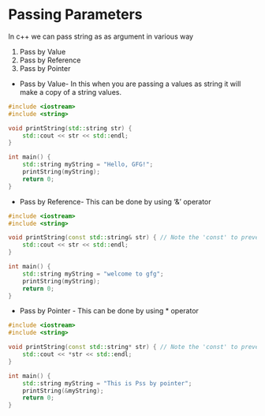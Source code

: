 # Passing Parameters

In c++ we can pass string as as argument in various way

1. Pass by Value
2. Pass by Reference
3. Pass by Pointer

* Pass by Value- In this when you are passing a values as string it will make a copy of a string values.

```cpp
#include <iostream>
#include <string>

void printString(std::string str) {
    std::cout << str << std::endl;
}

int main() {
    std::string myString = "Hello, GFG!";
    printString(myString);
    return 0;
}
```

* Pass by Reference- This can be done by using ‘&’ operator

```cpp
#include <iostream>
#include <string>

void printString(const std::string& str) { // Note the 'const' to prevent modification
    std::cout << str << std::endl;
}

int main() {
    std::string myString = "welcome to gfg";
    printString(myString);
    return 0;
}
```

* Pass by Pointer - This can be done by using * operator

```cpp
#include <iostream>
#include <string>

void printString(const std::string* str) { // Note the 'const' to prevent modification
    std::cout << *str << std::endl;
}

int main() {
    std::string myString = "This is Pss by pointer";
    printString(&myString);
    return 0;
}
```
